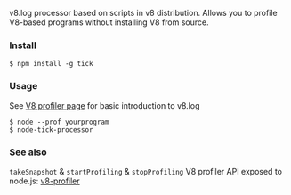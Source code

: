 v8.log processor based on scripts in v8 distribution. 
Allows you to profile V8-based programs without installing V8 from source.

### Install
	$ npm install -g tick

### Usage

See [V8 profiler page](http://code.google.com/p/v8/wiki/V8Profiler) for basic introduction to v8.log

	$ node --prof yourprogram
	$ node-tick-processor

### See also

`takeSnapshot` & `startProfiling` & `stopProfiling` V8 profiler API exposed to node.js: [v8-profiler](https://github.com/dannycoates/v8-profiler)
